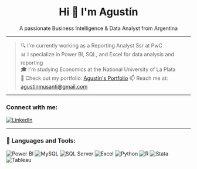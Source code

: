 <h1 align="center">Hi 👋 I'm Agustín</h1>

<p align="center">A passionate Business Intelligence & Data Analyst from Argentina</p>

---

> 🔍 I'm currently working as a Reporting Analyst Ssr at PwC  
> 📊 I specialize in Power BI, SQL, and Excel for data analysis and reporting  
> 🎓 I'm studying Economics at the National University of La Plata  
> 📁 Check out my portfolio: [Agustín's Portfolio](https://businessintelligenceportfolio.carrd.co/) 
> 📫 Reach me at: agustinmusanti@gmail.com

---

### Connect with me:

[![LinkedIn](https://img.shields.io/badge/LinkedIn-0A66C2?style=flat&logo=linkedin&logoColor=white)](https://www.linkedin.com/in/agustinmusanti/)

---

### 🧰 Languages and Tools:

<p align="left">
  <img src="https://img.shields.io/badge/Power%20BI-F2C811?style=for-the-badge&logo=powerbi&logoColor=black" alt="Power BI"/>
  <img src="https://img.shields.io/badge/MySQL-4479A1?style=for-the-badge&logo=mysql&logoColor=white" alt="MySQL"/>
  <img src="https://img.shields.io/badge/SQL%20Server-CC2927?style=for-the-badge&logo=microsoftsqlserver&logoColor=white" alt="SQL Server"/>
  <img src="https://img.shields.io/badge/Excel-217346?style=for-the-badge&logo=microsoftexcel&logoColor=white" alt="Excel"/>
  <img src="https://img.shields.io/badge/Python-3776AB?style=for-the-badge&logo=python&logoColor=white" alt="Python"/>
  <img src="https://img.shields.io/badge/R-276DC3?style=for-the-badge&logo=r&logoColor=white" alt="R"/>
  <img src="https://img.shields.io/badge/Stata-003B6F?style=for-the-badge&logo=data:image/svg+xml;base64,PHN2ZyB3aWR0aD0iNjAiIGhlaWdodD0iMjAiIHZpZXdCb3g9IjAgMCA2MCAyMCIgZmlsbD0ibm9uZSIgeG1sbnM9Imh0dHA6Ly93d3cudzMuZ…)" alt="Stata"/>
  <img src="https://img.shields.io/badge/Tableau-E97627?style=for-the-badge&logo=tableau&logoColor=white" alt="Tableau"/>
</p>


<!---
AgustinMusanti/AgustinMusanti is a ✨ special ✨ repository because its `README.md` (this file) appears on your GitHub profile.
You can click the Preview link to take a look at your changes.
--->
